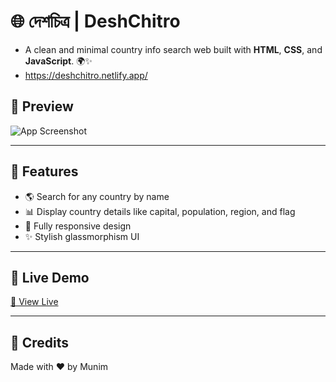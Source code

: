 # 🌐 দেশচিত্র | DeshChitro

- A clean and minimal country info search web built with **HTML**, **CSS**, and **JavaScript**. 🌍✨
- https://deshchitro.netlify.app/

## 📸 Preview

![App Screenshot](https://i.postimg.cc/65SG7fn7/Screenshot-1534.png)

---

## 📖 Features

- 🌎 Search for any country by name  
- 📊 Display country details like capital, population, region, and flag  
- 📱 Fully responsive design  
- ✨ Stylish glassmorphism UI  

---

## 🚀 Live Demo

[🔗 View Live](https://deshchitro.netlify.app)

---

## 🎨 Credits
Made with ❤️ by Munim
